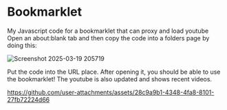 # Bookmarklet
My Javascript code for a bookmarklet that can proxy and load youtube
Open an about:blank tab and then copy the code into a folders page by doing this:

![Screenshot 2025-03-19 205719](https://github.com/user-attachments/assets/9cc33dbf-8d54-4781-a26e-dde05cd30375)

Put the code into the URL place.
After opening it, you should be able to use the bookmarklet!
The youtube is also updated and shows recent videos.


https://github.com/user-attachments/assets/28c9a9b1-4348-4fa8-8101-27fb72224d66


